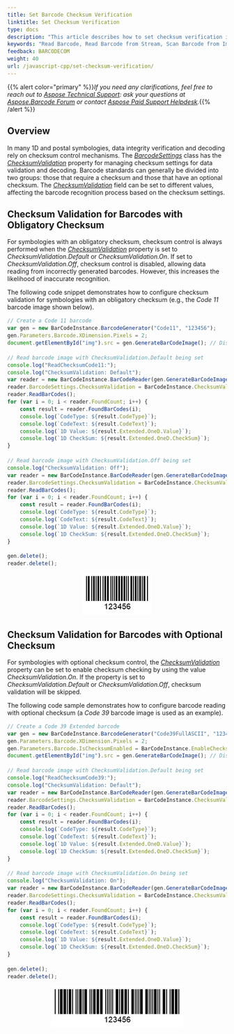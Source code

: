 ```yaml
---
title: Set Barcode Checksum Verification
linktitle: Set Checksum Verification
type: docs
description: "This article describes how to set checksum verification in Aspose.BarCode for JavaScript via C++"
keywords: "Read Barcode, Read Barcode from Stream, Scan Barcode from Image, Read Many Barcodes in One Image, Aspose.BarCode, Read Barcode JavaScript"
feedback: BARCODECOM
weight: 40
url: /javascript-cpp/set-checksum-verification/
---
```


{{% alert color="primary" %}}*If you need any clarifications, feel free to reach out to [Aspose Technical Support](/barcode/javascript-cpp/technical-support/): ask your questions at [Aspose.Barcode Forum](https://forum.aspose.com/c/barcode/13) or contact [Aspose Paid Support Helpdesk](https://helpdesk.aspose.com/).*{{% /alert %}}
## **Overview**
In many 1D and postal symbologies, data integrity verification and decoding rely on checksum control mechanisms. The [*BarcodeSettings*](https://reference.aspose.com/barcode/javascript-cpp/aspose.barcode.barcoderecognition/barcodesettings) class has the [*ChecksumValidation*](https://reference.aspose.com/barcode/javascript-cpp/aspose.barcode.barcoderecognition/barcodesettings/properties/checksumvalidation) property for managing checksum settings for data validation and decoding. Barcode standards can generally be divided into two groups: those that require a checksum and those that have an optional checksum. The [*ChecksumValidation*](https://reference.aspose.com/barcode/javascript-cpp/aspose.barcode.barcoderecognition/barcodesettings/properties/checksumvalidation) field can be set to different values, affecting the barcode recognition process based on the checksum settings.

## **Checksum Validation for Barcodes with Obligatory Checksum**
For symbologies with an obligatory checksum, checksum control is always performed when the [*ChecksumValidation*](https://reference.aspose.com/barcode/javascript-cpp/aspose.barcode.barcoderecognition/barcodesettings/properties/checksumvalidation) property is set to *ChecksumValidation.Default* or *ChecksumValidation.On*. If set to *ChecksumValidation.Off*, checksum control is disabled, allowing data reading from incorrectly generated barcodes. However, this increases the likelihood of inaccurate recognition.

The following code snippet demonstrates how to configure checksum validation for symbologies with an obligatory checksum (e.g., the *Code 11* barcode image shown below).

 
```javascript
// Create a Code 11 barcode
var gen = new BarCodeInstance.BarcodeGenerator("Code11", "123456");
gen.Parameters.Barcode.XDimension.Pixels = 2;
document.getElementById("img").src = gen.GenerateBarCodeImage(); // Display barcode image

// Read barcode image with ChecksumValidation.Default being set
console.log("ReadChecksumCode11:");
console.log("ChecksumValidation: Default");
var reader = new BarCodeInstance.BarCodeReader(gen.GenerateBarCodeImage(), "Code11");
reader.BarcodeSettings.ChecksumValidation = BarCodeInstance.ChecksumValidation.Default;
reader.ReadBarCodes();
for (var i = 0; i < reader.FoundCount; i++) {
    const result = reader.FoundBarCodes(i);
    console.log(`CodeType: ${result.CodeType}`);
    console.log(`CodeText: ${result.CodeText}`);
    console.log(`1D Value: ${result.Extended.OneD.Value}`);
    console.log(`1D CheckSum: ${result.Extended.OneD.CheckSum}`);
}

// Read barcode image with ChecksumValidation.Off being set
console.log("ChecksumValidation: Off");
var reader = new BarCodeInstance.BarCodeReader(gen.GenerateBarCodeImage(), "Code11");
reader.BarcodeSettings.ChecksumValidation = BarCodeInstance.ChecksumValidation.Off;
reader.ReadBarCodes();
for (var i = 0; i < reader.FoundCount; i++) {
    const result = reader.FoundBarCodes(i);
    console.log(`CodeType: ${result.CodeType}`);
    console.log(`CodeText: ${result.CodeText}`);
    console.log(`1D Value: ${result.Extended.OneD.Value}`);
    console.log(`1D CheckSum: ${result.Extended.OneD.CheckSum}`);
}

gen.delete();
reader.delete();

```
  
<p align="center"><img src="code11.png"></p> 

## **Checksum Validation for Barcodes with Optional Checksum**
For symbologies with optional checksum control, the [*ChecksumValidation*](https://reference.aspose.com/barcode/javascript-cpp/aspose.barcode.barcoderecognition/barcodesettings/properties/checksumvalidation) property can be set to enable checksum checking by using the value *ChecksumValidation.On*. If the property is set to *ChecksumValidation.Default* or *ChecksumValidation.Off*, checksum validation will be skipped.

The following code sample demonstrates how to configure barcode reading with optional checksum (a *Code 39* barcode image is used as an example).

  
```javascript
// Create a Code 39 Extended barcode
var gen = new BarCodeInstance.BarcodeGenerator("Code39FullASCII", "123456");
gen.Parameters.Barcode.XDimension.Pixels = 2;
gen.Parameters.Barcode.IsChecksumEnabled = BarCodeInstance.EnableChecksum.Yes;
document.getElementById("img").src = gen.GenerateBarCodeImage(); // Display barcode image

// Read barcode image with ChecksumValidation.Default being set
console.log("ReadChecksumCode39:");
console.log("ChecksumValidation: Default");
var reader = new BarCodeInstance.BarCodeReader(gen.GenerateBarCodeImage(), "Code39FullASCII");
reader.BarcodeSettings.ChecksumValidation = BarCodeInstance.ChecksumValidation.Default;
reader.ReadBarCodes();
for (var i = 0; i < reader.FoundCount; i++) {
    const result = reader.FoundBarCodes(i);
    console.log(`CodeType: ${result.CodeType}`);
    console.log(`CodeText: ${result.CodeText}`);
    console.log(`1D Value: ${result.Extended.OneD.Value}`);
    console.log(`1D CheckSum: ${result.Extended.OneD.CheckSum}`);
}

// Read barcode image with ChecksumValidation.On being set
console.log("ChecksumValidation: On");
var reader = new BarCodeInstance.BarCodeReader(gen.GenerateBarCodeImage(), "Code39FullASCII");
reader.BarcodeSettings.ChecksumValidation = BarCodeInstance.ChecksumValidation.On;
reader.ReadBarCodes();
for (var i = 0; i < reader.FoundCount; i++) {
    const result = reader.FoundBarCodes(i);
    console.log(`CodeType: ${result.CodeType}`);
    console.log(`CodeText: ${result.CodeText}`);
    console.log(`1D Value: ${result.Extended.OneD.Value}`);
    console.log(`1D CheckSum: ${result.Extended.OneD.CheckSum}`);
}

gen.delete();
reader.delete();

```
  
<p align="center"><img src="code39.png"></p>

